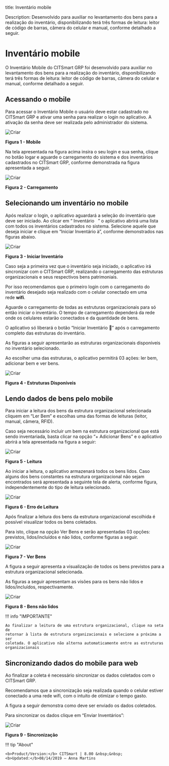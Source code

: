 title: Inventário mobile

Description: Desenvolvido para auxiliar no levantamento dos bens para a realização do inventário, disponibilizando terá três formas de leitura: leitor
de código de barras, câmera do celular e manual, conforme detalhado a seguir.

# Inventário mobile

O Inventário Mobile do CITSmart GRP foi desenvolvido para auxiliar no
levantamento dos bens para a realização do inventário, disponibilizando terá
três formas de leitura: leitor de código de barras, câmera do celular e manual,
conforme detalhado a seguir.

Acessando o mobile
------------------

Para acessar o Inventário Mobile o usuário deve estar cadastrado no CITSmart GRP
e ativar uma senha para realizar o login no aplicativo. A ativação da senha deve
ser realizada pelo administrador do sistema.

   ![Criar](images/vent1.png)
    
   **Figura 1 - Mobile**

Na tela apresentada na figura acima insira o seu login e sua senha, clique no
botão logar e aguarde o carregamento do sistema e dos inventários cadastrados no
CITSmart GRP, conforme demonstrada na figura apresentada a seguir.

![Criar](images/vent-2.png)
    
**Figura 2 - Carregamento**

Selecionando um inventário no mobile
------------------------------------

Após realizar o login, o aplicativo aguardará a seleção do inventário que deve
ser iniciado. Ao clicar em “ Inventário   ” o aplicativo abrirá uma lista com
todos os inventários cadastrados no sistema. Selecione aquele que deseja iniciar
e clique em “Iniciar Inventário à”, conforme demonstrados nas figuras abaixo.

   ![Criar](images/vent3.png)
    
   **Figura 3 - Iniciar Inventário**

Caso seja a primeira vez que o inventário seja iniciado, o aplicativo irá
sincronizar com o CITSmart GRP, realizando o carregamento das estruturas
organizacionais e seus respectivos bens patrimoniais.

Por isso recomendamos que o primeiro login com o carregamento do inventário
desejado seja realizado com o celular conectado em uma rede **wifi**.

Aguarde o carregamento de todas as estruturas organizacionais para só então
iniciar o inventário. O tempo de carregamento dependerá da rede onde os
celulares estarão conectados e da quantidade de bens.

O aplicativo só liberará o botão “Iniciar Inventário ****” após o carregamento
completo das estruturas do inventário.

As figuras a seguir apresentarão as estruturas organizacionais disponíveis no
inventário selecionado.

Ao escolher uma das estruturas, o aplicativo permitirá 03 ações: ler bem,
adicionar bem e ver bens.

![Criar](images/vent4.png)

**Figura 4 - Estruturas Disponíveis**

Lendo dados de bens pelo mobile
-------------------------------

Para iniciar a leitura dos bens da estrutura organizacional selecionada cliquem
em “Ler Bem” e escolhas uma das formas de leituras (leitor, manual, câmera,
RFID).

Caso seja necessário incluir um bem na estrutura organizacional que está sendo
inventariada, basta clicar na opção “+ Adicionar Bens” e o aplicativo abrirá a
tela apresentada na figura a seguir:

   ![Criar](images/vent5.png)
    
   **Figura 5 - Leitura**

Ao iniciar a leitura, o aplicativo armazenará todos os bens lidos. Caso alguns
dos bens constantes na estrutura organizacional não sejam encontrados será
apresentada a seguinte tela de alerta, conforme figura, independentemente do
tipo de leitura selecionado.

   ![Criar](images/vent6.png)
    
   **Figura 6 - Erro de Leitura**

Após finalizar a leitura dos bens da estrutura organizacional escolhida é
possível visualizar todos os bens coletados.

Para isto, clique na opção Ver Bens e serão apresentadas 03 opções: previstos,
lidos/incluídos e não lidos, conforme figuras a seguir.

   ![Criar](images/vent7.png)
    
   **Figura 7 - Ver Bens**

A figura a seguir apresenta a visualização de todos os bens previstos para a
estrutura organizacional selecionada.

As figuras a seguir apresentam as visões para os bens não lidos e
lidos/incluídos, respectivamente.

   ![Criar](images/vent8.png)
    
   **Figura 8 - Bens não lidos**

!!! info "IMPORTANTE"

    Ao finalizar a leitura de uma estrutura organizacional, clique na seta de
    retornar à lista de estrutura organizacionais e selecione a próxima a ser
    coletada. O aplicativo não alterna automaticamente entre as estruturas
    organizacionais

Sincronizando dados do mobile para web
--------------------------------------

Ao finalizar a coleta é necessário sincronizar os dados coletados com o CITSmart
GRP.

Recomendamos que a sincronização seja realizada quando o celular estiver
conectado a uma rede wifi, com o intuito de otimizar o tempo gasto.

A figura a seguir demonstra como deve ser enviado os dados coletados.

Para sincronizar os dados clique em “Enviar Inventários”:

![Criar](images/vent9.png)

**Figura 9 - Sincronização**


!!! tip "About"

    <b>Product/Version:</b> CITSmart | 8.00 &nbsp;&nbsp;
    <b>Updated:</b>08/14/2019 – Anna Martins
